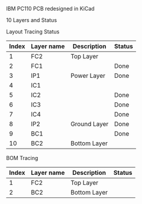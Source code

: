 IBM PC110 PCB redesigned in KiCad

10 Layers and Status

Layout Tracing Status

| Index | Layer name | Description  | Status |
| ----- | ---------- | ------------ | ------ |
| 1     | FC2        | Top Layer    |        |
| 2     | FC1        |              | Done   |
| 3     | IP1        | Power Layer  | Done   |
| 4     | IC1        |              |        |
| 5     | IC2        |              | Done   |
| 6     | IC3        |              | Done   |
| 7     | IC4        |              | Done   |
| 8     | IP2        | Ground Layer | Done   |
| 9     | BC1        |              | Done   |
| 10    | BC2        | Bottom Layer |        |


BOM Tracing

| Index | Layer name | Description  | Status |
| ----- | ---------- | ------------ | ------ |
| 1     | FC2        | Top Layer    |        |
| 2     | BC2        | Bottom Layer |        |

